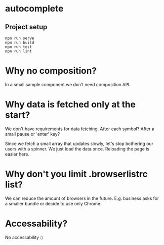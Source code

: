# autocomplete

## Project setup
```
npm run serve
npm run build
npm run test
npm run lint
```

# Why no composition?
In a small sample component we don't need composition API.

# Why data is fetched only at the start?
We don't have requirements for data fetching. After each symbol? After a small pause or 'enter' key?

Since we fetch a small array that updates slowly, let's stop bothering our users with a spinner.
We just load the data once. Reloading the page is easier here.

# Why don't you limit .browserlistrc list?
We can reduce the amount of browsers in the future. E.g. business asks for a smaller bundle or decide to use only Chrome.

# Accessability?
No accessability :)